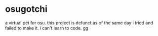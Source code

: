 # osugotchi
a virtual pet for osu. this project is defunct as of the same day i tried and failed to make it. i can't learn to code. gg
